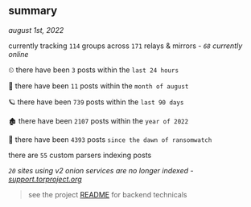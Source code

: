 
## summary
_august 1st, 2022_

currently tracking `114` groups across `171` relays & mirrors - _`68` currently online_

⏲ there have been `3` posts within the `last 24 hours`

🦈 there have been `11` posts within the `month of august`

🪐 there have been `739` posts within the `last 90 days`

🏚 there have been `2107` posts within the `year of 2022`

🦕 there have been `4393` posts `since the dawn of ransomwatch`

there are `55` custom parsers indexing posts

_`20` sites using v2 onion services are no longer indexed - [support.torproject.org](https://support.torproject.org/onionservices/v2-deprecation/)_

> see the project [README](https://github.com/joshhighet/ransomwatch#ransomwatch--) for backend technicals
